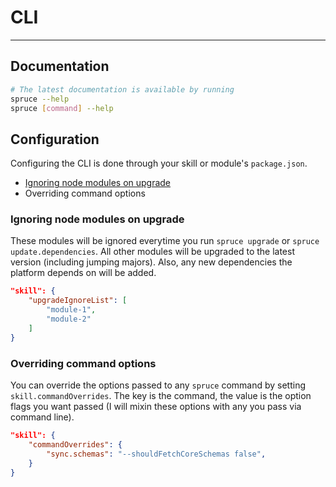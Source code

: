 # CLI
****

## Documentation

```bash
# The latest documentation is available by running
spruce --help
spruce [command] --help
```

## Configuration

Configuring the CLI is done through your skill or module's `package.json`.

* [Ignoring node modules on upgrade](cli.md?id=ignoring-node-modules-on-upgrade)
* Overriding command options


### Ignoring node modules on upgrade

These modules will be ignored everytime you run `spruce upgrade` or `spruce update.dependencies`. All other modules will be upgraded to the latest version (including jumping majors). Also, any new dependencies the platform depends on will be added.

```json
"skill": {
    "upgradeIgnoreList": [
        "module-1",
        "module-2"
    ]
}
```

### Overriding command options

You can override the options passed to any `spruce` command by setting `skill.commandOverrides`. The key is the command, the value is the option flags you want passed (I will mixin these options with any you pass via command line).

```json
"skill": {
    "commandOverrides": {
        "sync.schemas": "--shouldFetchCoreSchemas false",
    }
}
```
